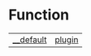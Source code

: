 # Function



|                                                                                             |                                                                                       |
| ------------------------------------------------------------------------------------------- | ------------------------------------------------------------------------------------- |
| [__default](https://hamedfathi.gitbook.io/aurelia-2-doc-api/plugin-gulp/function/__default) | [plugin](https://hamedfathi.gitbook.io/aurelia-2-doc-api/plugin-gulp/function/plugin) |


